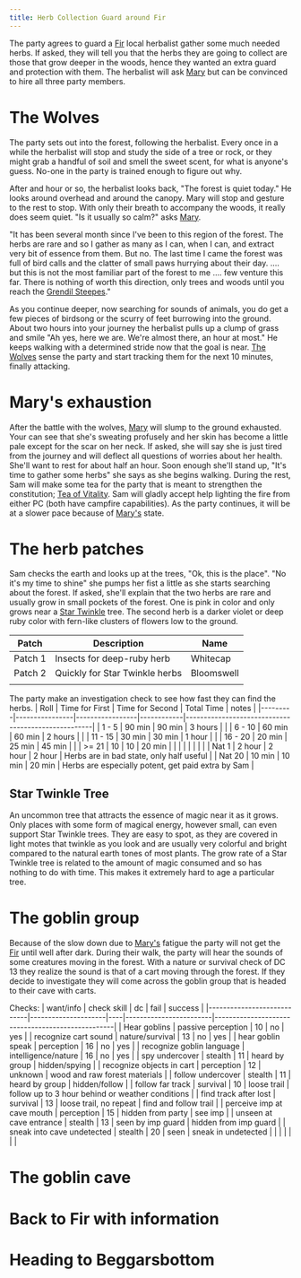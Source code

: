 ```yaml
---
title: Herb Collection Guard around Fir
---
```


The party agrees to guard a [Fir](../places/fir.md) local herbalist gather some much needed herbs. If asked, they will tell you that the herbs they are going to collect are those that grow deeper in the woods, hence they wanted an extra guard and protection with them. The herbalist will ask [Mary](../characters/mary-tanner.md) but can be convinced to hire all three party members.

# The Wolves

The party sets out into the forest, following the herbalist. Every once in a while the herbalist will stop and study the side of a tree or rock, or they might grab a handful of soil and smell the sweet scent, for what is anyone's guess. No-one in the party is trained enough to figure out why.

After and hour or so, the herbalist looks back, "The forest is quiet today." He looks around overhead and around the canopy. Mary will stop and gesture to the rest to stop. With only their breath to accompany the woods, it really does seem quiet. "Is it usually so calm?" asks [Mary](../characters/mary-tanner.md).

"It has been several month since I've been to this region of the forest. The herbs are rare and so I gather as many as I can, when I can, and extract very bit of essence from them. But no. The last time I came the forest was full of bird calls and the clatter of small paws hurrying about their day. .... but this is not the most familiar part of the forest to me .... few venture this far. There is nothing of worth this direction, only trees and woods until you reach the [Grendil Steepes](../places/grendil-steepes.md)."

As you continue deeper, now searching for sounds of animals, you do get a few pieces of birdsong or the scurry of feet burrowing into the ground. About two hours into your journey the herbalist pulls up a clump of grass and smile "Ah yes, here we are. We're almost there, an hour at most." He keeps walking with a determined stride now that the goal is near. [The Wolves](encounters/herb-wolves.md) sense the party and start tracking them for the next 10 minutes, finally attacking.

# Mary's exhaustion

After the battle with the wolves, [Mary](../characters/mary-tanner.md) will slump to the ground exhausted. Your can see that she's sweating profusely and her skin has become a little pale except for the scar on her neck. If asked, she will say she is just tired from the journey and will deflect all questions of worries about her health. She'll want to rest for about half an hour. Soon enough she'll stand up, "It's time to gather some herbs" she says as she begins walking. During the rest, Sam will make some tea for the party that is meant to strengthen the constitution; [Tea of Vitality](../items/tea-of-vitality.md). Sam will gladly accept help lighting the fire from either PC (both have campfire capabilities). As the party continues, it will be at a slower pace because of [Mary's](../characters/mary-tanner.md) state.

# The herb patches

Sam checks the earth and looks up at the trees, "Ok, this is the place". "No it's my time to shine" she pumps her fist a little as she starts searching about the forest. If asked, she'll explain that the two herbs are rare and usually grow in small pockets of the forest. One is pink in color and only grows near a [Star Twinkle](#star-twinkle-tree) tree. The second herb is a darker violet or deep ruby color with fern-like clusters of flowers low to the ground.

| Patch   | Description                    | Name       |
|---------|--------------------------------|------------|
| Patch 1 | Insects for deep-ruby herb     | Whitecap   |
| Patch 2 | Quickly for Star Twinkle herbs | Bloomswell |
|         |                                |            |


The party make an investigation check to see how fast they can find the herbs.
| Roll    | Time for First | Time for Second | Total Time | notes                                              |
|---------|----------------|-----------------|------------|----------------------------------------------------|
| 1 - 5   | 90 min         | 90 min          | 3 hours    |                                                    |
| 6 - 10  | 60 min         | 60 min          | 2 hours    |                                                    |
| 11 - 15 | 30 min         | 30 min          | 1 hour     |                                                    |
| 16 - 20 | 20 min         | 25 min          | 45 min     |                                                    |
| >= 21   | 10             | 10              | 20 min     |                                                    |
|         |                |                 |            |                                                    |
| Nat 1   | 2 hour         | 2 hour          | 2 hour     | Herbs are in bad state, only half useful           |
| Nat 20  | 10 min         | 10 min          | 20 min     | Herbs are especially potent, get paid extra by Sam |



## Star Twinkle Tree

An uncommon tree that attracts the essence of magic near it as it grows. Only places with some form of magical energy, however small, can even support Star Twinkle trees. They are easy to spot, as they are covered in light motes that twinkle as you look and are usually very colorful and bright compared to the natural earth tones of most plants. The grow rate of a Star Twinkle tree is related to the amount of magic consumed and so has nothing to do with time. This makes it extremely hard to age a particular tree.


# The goblin group

Because of the slow down due to [Mary's](../characters/mary-tanner.md) fatigue the party will not get the [Fir](../places/fir.md) until well after dark. During their walk, the party will hear the sounds of some creatures moving in the forest. With a nature or survival check of DC 13 they realize the sound is that of a cart moving through the forest. If they decide to investigate they will come across the goblin group that is headed to their cave with carts. 

Checks:
| want/info                  | check skill         | dc | fail                   | success                                          |
|----------------------------|---------------------|----|------------------------|--------------------------------------------------|
| Hear goblins               | passive perception  | 10 | no                     | yes                                              |
| recognize cart sound       | nature/survival     | 13 | no                     | yes                                              |
| hear goblin speak          | perception          | 16 | no                     | yes                                              |
| recognize goblin language  | intelligence/nature | 16 | no                     | yes                                              |
| spy undercover             | stealth             | 11 | heard by group         | hidden/spying                                    |
| recognize objects in cart  | perception          | 12 | unknown                | wood and raw forest materials                    |
| follow undercover          | stealth             | 11 | heard by group         | hidden/follow                                    |
| follow far track           | survival            | 10 | loose trail            | follow up to 3 hour behind or weather conditions |
| find track after lost      | survival            | 13 | loose trail, no repeat | find and follow trail                            |
| perceive imp at cave mouth | perception          | 15 | hidden from party      | see imp                                          |
| unseen at cave entrance    | stealth             | 13 | seen by imp guard      | hidden from imp guard                            |
| sneak into cave undetected | stealth             | 20 | seen                   | sneak in undetected                              |
|                            |                     |    |                        |                                                  |

# The goblin cave

# Back to Fir with information

# Heading to Beggarsbottom

